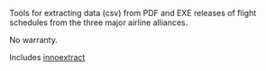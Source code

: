 
Tools for extracting data (csv) from PDF and EXE releases of flight schedules from the three major airline alliances.

No warranty.

Includes [innoextract](http://constexpr.org/innoextract/)
